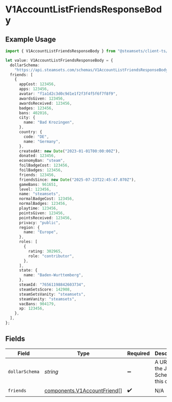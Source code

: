 # V1AccountListFriendsResponseBody

## Example Usage

```typescript
import { V1AccountListFriendsResponseBody } from "@steamsets/client-ts/models/components";

let value: V1AccountListFriendsResponseBody = {
  dollarSchema:
    "https://api.steamsets.com/schemas/V1AccountListFriendsResponseBody.json",
  friends: [
    {
      appCost: 123456,
      apps: 123456,
      avatar: "f1a1d2c3d0c9d1e1f2f3f4f5f6f7f8f9",
      awardsGiven: 123456,
      awardsReceived: 123456,
      badges: 123456,
      bans: 402016,
      city: {
        name: "Bad Krozingen",
      },
      country: {
        code: "DE",
        name: "Germany",
      },
      createdAt: new Date("2023-01-01T00:00:00Z"),
      donated: 123456,
      economyBan: "steam",
      foilBadgeCost: 123456,
      foilBadges: 123456,
      friends: 123456,
      friendsSince: new Date("2025-07-23T22:45:47.070Z"),
      gameBans: 961651,
      level: 123456,
      name: "steamsets",
      normalBadgeCost: 123456,
      normalBadges: 123456,
      playtime: 123456,
      pointsGiven: 123456,
      pointsReceived: 123456,
      privacy: "public",
      region: {
        name: "Europe",
      },
      roles: [
        {
          rating: 302965,
          role: "contributor",
        },
      ],
      state: {
        name: "Baden-Wurttemberg",
      },
      steamId: "76561198842603734",
      steamSetsScore: 142908,
      steamSetsVanity: "steamsets",
      steamVanity: "steamsets",
      vacBans: 904179,
      xp: 123456,
    },
  ],
};
```

## Fields

| Field                                                                      | Type                                                                       | Required                                                                   | Description                                                                | Example                                                                    |
| -------------------------------------------------------------------------- | -------------------------------------------------------------------------- | -------------------------------------------------------------------------- | -------------------------------------------------------------------------- | -------------------------------------------------------------------------- |
| `dollarSchema`                                                             | *string*                                                                   | :heavy_minus_sign:                                                         | A URL to the JSON Schema for this object.                                  | https://api.steamsets.com/schemas/V1AccountListFriendsResponseBody.json    |
| `friends`                                                                  | [components.V1AccountFriend](../../models/components/v1accountfriend.md)[] | :heavy_check_mark:                                                         | N/A                                                                        |                                                                            |